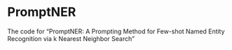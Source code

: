 # PromptNER
The code for “PromptNER: A Prompting Method for Few-shot Named Entity Recognition via k Nearest Neighbor Search”
